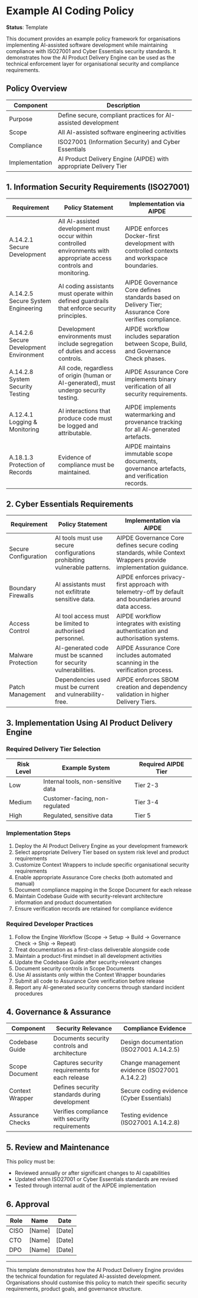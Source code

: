 # Example AI Coding Policy

**Status**: Template

This document provides an example policy framework for organisations implementing AI-assisted software development while maintaining compliance with ISO27001 and Cyber Essentials security standards. It demonstrates how the AI Product Delivery Engine can be used as the technical enforcement layer for organisational security and compliance requirements.

## Policy Overview

| Component | Description |
|-----------|-------------|
| Purpose | Define secure, compliant practices for AI-assisted development |
| Scope | All AI-assisted software engineering activities |
| Compliance | ISO27001 (Information Security) and Cyber Essentials |
| Implementation | AI Product Delivery Engine (AIPDE) with appropriate Delivery Tier |

## 1. Information Security Requirements (ISO27001)

| Requirement | Policy Statement | Implementation via AIPDE |
|-------------|-----------------|-------------------------|
| A.14.2.1 Secure Development | All AI-assisted development must occur within controlled environments with appropriate access controls and monitoring. | AIPDE enforces Docker-first development with controlled contexts and workspace boundaries. |
| A.14.2.5 Secure System Engineering | AI coding assistants must operate within defined guardrails that enforce security principles. | AIPDE Governance Core defines standards based on Delivery Tier; Assurance Core verifies compliance. |
| A.14.2.6 Secure Development Environment | Development environments must include segregation of duties and access controls. | AIPDE workflow includes separation between Scope, Build, and Governance Check phases. |
| A.14.2.8 System Security Testing | All code, regardless of origin (human or AI-generated), must undergo security testing. | AIPDE Assurance Core implements binary verification of all security requirements. |
| A.12.4.1 Logging & Monitoring | AI interactions that produce code must be logged and attributable. | AIPDE implements watermarking and provenance tracking for all AI-generated artefacts. |
| A.18.1.3 Protection of Records | Evidence of compliance must be maintained. | AIPDE maintains immutable scope documents, governance artefacts, and verification records. |

## 2. Cyber Essentials Requirements

| Requirement | Policy Statement | Implementation via AIPDE |
|-------------|-----------------|-------------------------|
| Secure Configuration | AI tools must use secure configurations prohibiting vulnerable patterns. | AIPDE Governance Core defines secure coding standards, while Context Wrappers provide implementation guidance. |
| Boundary Firewalls | AI assistants must not exfiltrate sensitive data. | AIPDE enforces privacy-first approach with telemetry-off by default and boundaries around data access. |
| Access Control | AI tool access must be limited to authorised personnel. | AIPDE workflow integrates with existing authentication and authorisation systems. |
| Malware Protection | AI-generated code must be scanned for security vulnerabilities. | AIPDE Assurance Core includes automated scanning in the verification process. |
| Patch Management | Dependencies used must be current and vulnerability-free. | AIPDE enforces SBOM creation and dependency validation in higher Delivery Tiers. |

## 3. Implementation Using AI Product Delivery Engine

### Required Delivery Tier Selection

| Risk Level | Example System | Required AIPDE Tier |
|------------|---------------|----------------------|
| Low | Internal tools, non-sensitive data | Tier 2-3 |
| Medium | Customer-facing, non-regulated | Tier 3-4 |
| High | Regulated, sensitive data | Tier 5 |

### Implementation Steps

1. Deploy the AI Product Delivery Engine as your development framework
2. Select appropriate Delivery Tier based on system risk level and product requirements
3. Customize Context Wrappers to include specific organisational security requirements
4. Enable appropriate Assurance Core checks (both automated and manual)
5. Document compliance mapping in the Scope Document for each release
6. Maintain Codebase Guide with security-relevant architecture information and product documentation
7. Ensure verification records are retained for compliance evidence

### Required Developer Practices

1. Follow the Engine Workflow (Scope → Setup → Build → Governance Check → Ship → Repeat)
2. Treat documentation as a first-class deliverable alongside code
3. Maintain a product-first mindset in all development activities
4. Update the Codebase Guide after security-relevant changes
5. Document security controls in Scope Documents
6. Use AI assistants only within the Context Wrapper boundaries
7. Submit all code to Assurance Core verification before release
8. Report any AI-generated security concerns through standard incident procedures

## 4. Governance & Assurance

| Component | Security Relevance | Compliance Evidence |
|-----------|-------------------|----------------------|
| Codebase Guide | Documents security controls and architecture | Design documentation (ISO27001 A.14.2.5) |
| Scope Document | Captures security requirements for each release | Change management evidence (ISO27001 A.14.2.2) |
| Context Wrapper | Defines security standards during development | Secure coding evidence (Cyber Essentials) |
| Assurance Checks | Verifies compliance with security requirements | Testing evidence (ISO27001 A.14.2.8) |

## 5. Review and Maintenance

This policy must be:

* Reviewed annually or after significant changes to AI capabilities
* Updated when ISO27001 or Cyber Essentials standards are revised
* Tested through internal audit of the AIPDE implementation

## 6. Approval

| Role | Name | Date |
|------|------|------|
| CISO | [Name] | [Date] |
| CTO | [Name] | [Date] |
| DPO | [Name] | [Date] |

---

This template demonstrates how the AI Product Delivery Engine provides the technical foundation for regulated AI-assisted development. Organisations should customise this policy to match their specific security requirements, product goals, and governance structure. 
